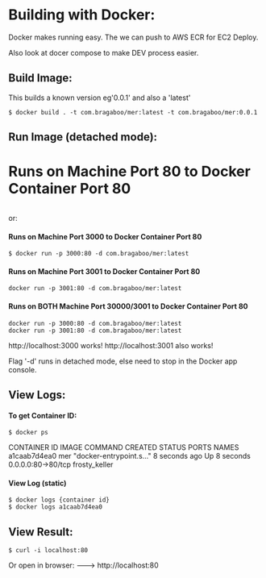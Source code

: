 # Building with Docker:

Docker makes running easy. The we can push to AWS ECR for EC2 Deploy.

Also look at docer compose to make DEV process easier.

## Build Image:

This builds a known version eg'0.0.1' and also a 'latest'

```
$ docker build . -t com.bragaboo/mer:latest -t com.bragaboo/mer:0.0.1
```

## Run Image (detached mode):

# Runs on Machine Port 80 to Docker Container Port 80

```$ docker run -p 80:80 -d com.bragaboo/mer:0.0.1

```

or:

#### Runs on Machine Port 3000 to Docker Container Port 80

```
$ docker run -p 3000:80 -d com.bragaboo/mer:latest
```

#### Runs on Machine Port 3001 to Docker Container Port 80

```
docker run -p 3001:80 -d com.bragaboo/mer:latest
```

#### Runs on BOTH Machine Port 30000/3001 to Docker Container Port 80

```
docker run -p 3000:80 -d com.bragaboo/mer:latest
docker run -p 3001:80 -d com.bragaboo/mer:latest
```

http://localhost:3000 works!
http://localhost:3001 also works!

Flag '-d' runs in detached mode, else need to stop in the Docker app console.

## View Logs:

#### To get Container ID:

```
$ docker ps
```

CONTAINER ID IMAGE COMMAND CREATED STATUS PORTS NAMES
a1caab7d4ea0 mer "docker-entrypoint.s…" 8 seconds ago Up 8 seconds 0.0.0.0:80->80/tcp frosty_keller

#### View Log (static)

```
$ docker logs {container id}
$ docker logs a1caab7d4ea0
```

## View Result:

```
$ curl -i localhost:80
```

Or open in browser: ---> http://localhost:80

